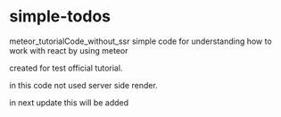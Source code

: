 # simple-todos
meteor_tutorialCode_without_ssr
simple code for understanding how to work with react by using meteor

created for test official tutorial.

in this code not used server side render.

in next update this will be added
